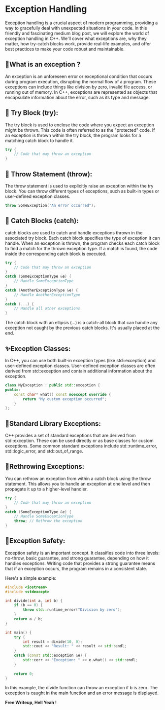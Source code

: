 # Exception Handling

Exception handling is a crucial aspect of modern programming, providing a way to gracefully deal with unexpected situations in your code. In this friendly and fascinating medium blog post, we will explore the world of exception handling in C++. We'll cover what exceptions are, why they matter, how try-catch blocks work, provide real-life examples, and offer best practices to make your code robust and maintainable.

## 📌What is an exception ?
An exception is an unforeseen error or exceptional condition that occurs during program execution, disrupting the normal flow of a program. These exceptions can include things like division by zero, invalid file access, or running out of memory. In C++, exceptions are represented as objects that encapsulate information about the error, such as its type and message.

## 🌟 Try Block (try):
The try block is used to enclose the code where you expect an exception might be thrown. This code is often referred to as the "protected" code. If an exception is thrown within the try block, the program looks for a matching catch block to handle it.

```cpp
try {
    // Code that may throw an exception
}
```
## 🏈 Throw Statement (throw):
The throw statement is used to explicitly raise an exception within the try block. You can throw different types of exceptions, such as built-in types or user-defined exception classes.

```cpp
throw SomeException("An error occurred");
```
##  🔴 Catch Blocks (catch):
catch blocks are used to catch and handle exceptions thrown in the associated try block. Each catch block specifies the type of exception it can handle. When an exception is thrown, the program checks each catch block to find a match for the thrown exception type. If a match is found, the code inside the corresponding catch block is executed.

```cpp
try {
    // Code that may throw an exception
}
catch (SomeExceptionType &e) {
    // Handle SomeExceptionType
}
catch (AnotherExceptionType &e) {
    // Handle AnotherExceptionType
}
catch (...) {
    // Handle all other exceptions
}
```
The catch block with an ellipsis (...) is a catch-all block that can handle any exception not caught by the previous catch blocks. It's usually placed at the end.

## ✨Exception Classes:
In C++, you can use both built-in exception types (like std::exception) and user-defined exception classes. User-defined exception classes are often derived from std::exception and contain additional information about the exception.

```cpp
class MyException : public std::exception {
public:
    const char* what() const noexcept override {
        return "My custom exception occurred";
    }
};
```
##  🌟Standard Library Exceptions:
C++ provides a set of standard exceptions that are derived from std::exception. These can be used directly or as base classes for custom exceptions. Some common standard exceptions include std::runtime_error, std::logic_error, and std::out_of_range.

##  💎Rethrowing Exceptions:
You can rethrow an exception from within a catch block using the throw statement. This allows you to handle an exception at one level and then propagate it up to a higher-level handler.

```cpp
try {
    // Code that may throw an exception
}
catch (SomeExceptionType &e) {
    // Handle SomeExceptionType
    throw; // Rethrow the exception
}
```
##  🎈Exception Safety:
Exception safety is an important concept. It classifies code into three levels: no-throw, basic guarantee, and strong guarantee, depending on how it handles exceptions. Writing code that provides a strong guarantee means that if an exception occurs, the program remains in a consistent state.

Here's a simple example:

```cpp
#include <iostream>
#include <stdexcept>

int divide(int a, int b) {
    if (b == 0) {
        throw std::runtime_error("Division by zero");
    }
    return a / b;
}

int main() {
    try {
        int result = divide(10, 0);
        std::cout << "Result: " << result << std::endl;
    }
    catch (const std::exception &e) {
        std::cerr << "Exception: " << e.what() << std::endl;
    }
    
    return 0;
}
```
In this example, the divide function can throw an exception if b is zero. The exception is caught in the main function and an error message is displayed.

**Free Writeup, Hell Yeah !**

[//]: # (These are reference links used in the body of this note and get stripped out when the markdown processor does its job. There is no need to format nicely because it shouldn't be seen Noted. Thanks SO - :D )
